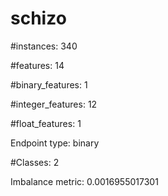 # schizo

#instances: 340

#features: 14

  #binary_features: 1

  #integer_features: 12

  #float_features: 1

Endpoint type: binary

#Classes: 2

Imbalance metric: 0.0016955017301

